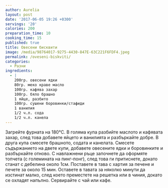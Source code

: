 ```yaml
---
author: Aurelia
layout: post
date: '2017-06-05 19:26 +0300'
servings: '20'
calories: 200
preparation_time: 10
cooking_time: 15
published: true
title: Овесени бисквити
image: /media/98764017-9275-4430-847E-63C221F6FDF4.jpeg
permalink: /oveseni-biskviti/
categories:
  - Разни
ingredients:
  - |
    200гр. овесени ядки
    80гр. меко краве масло
    100гр. кафява захар
    100гр. бяло брашно
    1 яйце, разбито
    100гр. сушени боровинки/стафиди
    1 ванилия
    1/2 ч.л. сода
    1/2 ч.л. канела
---
```

Загрейте фурната на 180°C.
В голяма купа разбийте маслото и кафявата захар, след това добавете яйцето и ванилията и разбъркайте добре. В друга купа смесете брашното, содата и канелата. Смесете съдържанието на двете купи, добавете овесените ядки и боровинките и разбъркайте отново.
С навлажнени ръце започнете да оформяте топчета (с големината на пинг-понг), след това ги притиснете, докато станат с дебелина около 1см. Поставете в тава с хартия за печене и печете за около 15 мин.
Оставете в тавата за няколко минути да изстинат малко, след което преместете на решетка или в чиния, докато се охладят напълно.
Сервирайте с чай или кафе.

